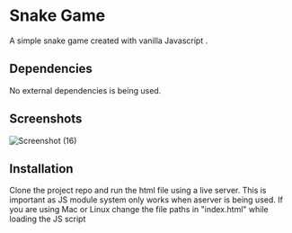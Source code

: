 # Snake Game

A simple snake game created with vanilla Javascript .

## Dependencies

No external dependencies is being used.

## Screenshots
![Screenshot (16)](https://user-images.githubusercontent.com/99042379/161749672-e28b2126-6db5-422f-850c-3a151994533a.png)

## Installation

Clone the project repo and run the html file using a live server. This is important as JS module system only works when aserver is being used. If you are using Mac or Linux change the file paths in "index.html" while loading the JS script
